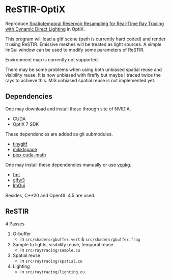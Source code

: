 # ReSTIR-OptiX

Reproduce [Spatiotemporal Reservoir Resampling for Real-Time Ray Tracing with Dynamic Direct Lighting](https://research.nvidia.com/publication/2020-07_Spatiotemporal-reservoir-resampling) in OptiX.

This program will load a gltf scene (path is currently hard coded) and render it using ReSTIR. Emissive meshes will be treated as light sources. A simple ImGui window can be used to modify some parameters of ReSTIR.

Environment map is currently not supported.

There may be some problems when using both unbiased spatial reuse and visibility reuse. It is now unbiased with firefly but maybe I traced twice the rays to achieve this. MIS unbiased spatial reuse is not implemented yet.

## Dependencies

One may download and install these through site of NVIDIA.

* CUDA
* OptiX 7 SDK

These dependencies are added as git submodules.

* [tinygltf](https://github.com/syoyo/tinygltf)
* [mikktspace](https://github.com/mmikk/MikkTSpace)
* [pep-cuda-math](https://github.com/PepcyCh/pep-cuda-math)

One may install these dependencies manually or use [vcpkg](https://github.com/microsoft/vcpkg).

* [fmt](https://github.com/fmtlib/fmt)
* [glfw3](https://github.com/glfw/glfw)
* [ImGui](https://github.com/ocornut/imgui)

Besides, C++20 and OpenGL 4.5 are used.

## ReSTIR

4 Passes

1. G-buffer
    * in `src/shaders/gbuffer.vert` & `src/shaders/gbuffer.frag`
2. Sample to lights, visibility reuse, temporal reuse
    * in `src/raytracing/sample.cu`
3. Spatial reuse
    * in `src/raytracing/spatial.cu`
4. Lighting
    * in `src/raytracing/lighting.cu`